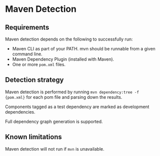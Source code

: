 # Maven Detection

## Requirements

Maven detection depends on the following to successfully run:

- Maven CLI as part of your PATH. mvn should be runnable from a given command line.
- Maven Dependency Plugin (installed with Maven).
- One or more `pom.xml` files.

## Detection strategy

Maven detection is performed by running `mvn dependency:tree -f {pom.xml}` for each pom file and parsing down the results.

Components tagged as a test dependency are marked as development dependencies.

Full dependency graph generation is supported.

## Known limitations

Maven detection will not run if `mvn` is unavailable.
